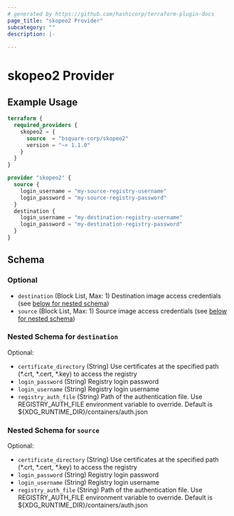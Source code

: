 ```yaml
---
# generated by https://github.com/hashicorp/terraform-plugin-docs
page_title: "skopeo2 Provider"
subcategory: ""
description: |-
  
---
```


# skopeo2 Provider



## Example Usage

```terraform
terraform {
  required_providers {
    skopeo2 = {
      source  = "bsquare-corp/skopeo2"
      version = "~> 1.1.0"
    }
  }
}

provider "skopeo2" {
  source {
    login_username = "my-source-registry-username"
    login_password = "my-source-registry-password"
  }
  destination {
    login_username = "my-destination-registry-username"
    login_password = "my-destination-registry-password"
  }
}
```

<!-- schema generated by tfplugindocs -->
## Schema

### Optional

- `destination` (Block List, Max: 1) Destination image access credentials (see [below for nested schema](#nestedblock--destination))
- `source` (Block List, Max: 1) Source image access credentials (see [below for nested schema](#nestedblock--source))

<a id="nestedblock--destination"></a>
### Nested Schema for `destination`

Optional:

- `certificate_directory` (String) Use certificates at the specified path (*.crt, *.cert, *.key) to access the registry
- `login_password` (String) Registry login password
- `login_username` (String) Registry login username
- `registry_auth_file` (String) Path of the authentication file. Use REGISTRY_AUTH_FILE environment variable to override. Default is ${XDG_RUNTIME_DIR}/containers/auth.json


<a id="nestedblock--source"></a>
### Nested Schema for `source`

Optional:

- `certificate_directory` (String) Use certificates at the specified path (*.crt, *.cert, *.key) to access the registry
- `login_password` (String) Registry login password
- `login_username` (String) Registry login username
- `registry_auth_file` (String) Path of the authentication file. Use REGISTRY_AUTH_FILE environment variable to override. Default is ${XDG_RUNTIME_DIR}/containers/auth.json
